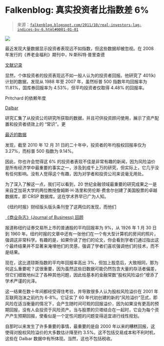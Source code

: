 <!--yml

category: 未分类

date: 2024-05-12 20:41:15

-->

# Falkenblog: 真实投资者比指数差 6%

> 来源：[`falkenblog.blogspot.com/2011/10/real-investors-lag-indices-by-6.html#0001-01-01`](http://falkenblog.blogspot.com/2011/10/real-investors-lag-indices-by-6.html#0001-01-01)

![](https://blogger.googleusercontent.com/img/b/R29vZ2xl/AVvXsEiMFVT7zfSfS6UjgwVYGbIsHB5QxtQrt8HUbGQP2mbV8vmymEA6746yHc5ZPkeXYHVqdxTAQOV2ami0P9pTmEyKsI35q3IKJeKXRuDnIYUb5SPcvjywhxbHOn6kKyV7S9FeIe23pg/s1600/PritchardGraph.jpg)

最近发现大量数据显示投资者表现远不如指数，但这些数据却被忽视。在 2008 年发行的《养老金福利》期刊中，N·斯科特·普里查德

[文献记录](http://www.oreillywa.com/pdf/The%20Tyranny%20of%20Choice.pdf)

显然，个体投资者的投资表现远不如一般人认为的投资者回报。他研究了 401(k) 计划的数据，发现从 1988 年至 2007 年，虽然标普 500 指数年均回报率为 11.81%，国库券回报率为 4.53%，但平均投资者仅取得 4.48% 的回报率。

Pritchard 的依赖年度

[Dalbar](http://www.dalbar.com/)

研究汇集了从投资公司研究所获取的数据，并且可供投资顾问使用，展示了资产配置和投资者绩效上的 “常识”。更

[最近的数据](http://www.bemanaged.com/2011/06/28/2011-dalbar-study-finds-that-investors-are-still-their-own-worth-enemy/)

发现，截至 2010 年 12 月 31 日的二十年中，投资者的年均股权回报率仅为 3.27%，而标普 500 指数为 9.14%。

因此，你也许会觉得这 6% 的投资者表现不佳是非常有趣的新闻，因为风险溢价是所有经济学中最重要的事实之一，涉及到成千上万的研究，但实际上，它几乎没有任何影响。没有人觉得这个有趣，因为对学者和投资公司来说毫无用处。

为了深入了解这一点，我们可以看到，20 世纪金融领域最重要的研究成果之一是来自芝加哥大学的两位教授詹姆斯·H·洛里和劳伦斯·费舍尔创建了美国股票的卓越数据库，即 CRSP 数据库。这在学术界早已广为人知。

《纽约时报》财经版头版头条刊登了这两位的发现，而他们

[《商业杂志》(Journal of Business) 回顾](http://www.crsp.com/50/images/rates%20of%20return%20paper.pdf)

报道称纽约证券交易所上市的普通股的平均回报率为 9%，从 1926 年 1 月 30 日到 1960 年。纽约时报的文章中还有一张他们在一个有大型计算机的房间的照片，强调这非常科学。有趣的是，如果你读了他们的论文，你会看到学者们通过指出这个最终结果并不显著来淹埋他们的灵感，强调了学者们喜欢强调他们的技术，而不是结果。

现在，这比道琼斯指数的平均年回报率高出 3%，但加上股息后，大致相同，那为何这么重要呢？这很重要，因为虽然这些旧数据可能仍然包含大量的存活者偏差，但它们细致地纠正了各种其他问题，因此给基本的金融常数“股权风险溢价”增添了学术严谨的光泽。

这一结果在数十年间都经受得住考验，并导致很多人认为股权风险溢价在 2001 年互联网泡沫之前约为 6-8%。它证实了 60 年代初创建的新的“风险溢价”范式，即风险在适当衡量的情况下，会产生随时间可观的回报溢价，因为如果没有更高的预期回报，没有人会投资于风险资产。当与股票的贝塔结合在一起时，它会为每个资产产生预期回报，使看似是一个定性问题的问题变得适宜进行线性规划。

自那时以来发生了许多重要的事情，最重要的是自 2000 年以来的糟糕回报，这使得对股权风险溢价的大多数估计降至约 3.5%。这不包括交易成本和不利时机，这些在 Dalbar 数据中有所体现。当然，这也不包括税收。
